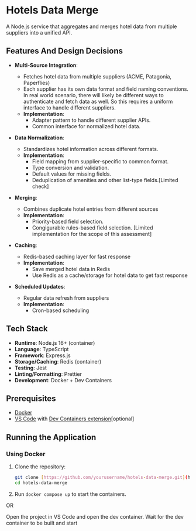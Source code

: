 # Hotels Data Merge

A Node.js service that aggregates and merges hotel data from multiple suppliers into a unified API.

## Features And Design Decisions

- **Multi-Source Integration**: 
  - Fetches hotel data from multiple suppliers (ACME, Patagonia, Paperflies)
  - Each supplier has its own data format and field naming conventions. In real world scenario, there will likely be different ways to authenticate and fetch data as well. So this requires a uniform interface to handle different suppliers.
  - **Implementation**:
    - Adapter pattern to handle different supplier APIs.
    - Common interface for normalized hotel data.

- **Data Normalization**: 
  - Standardizes hotel information across different formats.
  - **Implementation**:
    - Field mapping from supplier-specific to common format.
    - Type conversion and validation.
    - Default values for missing fields.
    - Deduplication of amenities and other list-type fields.[Limited check]

- **Merging**:
  - Combines duplicate hotel entries from different sources
  - **Implementation**:
    - Priority-based field selection.
    - Congigurable rules-based field selection. [Limited implementation for the scope of this assessment]


- **Caching**:
  - Redis-based caching layer for fast response
  - **Implementation**:
    - Save merged hotel data in Redis
    - Use Redis as a cache/storage for hotel data to get fast response

- **Scheduled Updates**:
  - Regular data refresh from suppliers
  - **Implementation**:
    - Cron-based scheduling

## Tech Stack
- **Runtime**: Node.js 16+ (container)
- **Language**: TypeScript
- **Framework**: Express.js
- **Storage/Caching**: Redis (container)
- **Testing**: Jest
- **Linting/Formatting**: Prettier
- **Development**: Docker + Dev Containers

## Prerequisites

- [Docker](https://www.docker.com/get-started/)
- [VS Code](https://code.visualstudio.com/) with [Dev Containers extension](https://marketplace.visualstudio.com/items?itemName=ms-vscode-remote.remote-containers)[optional]

## Running the Application

### Using Docker

1. Clone the repository:
   ```bash
   git clone [https://github.com/yourusername/hotels-data-merge.git](https://github.com/yourusername/hotels-data-merge.git)
   cd hotels-data-merge
   ```

2. Run `docker compose up` to start the containers.

OR

Open the project in VS Code and open the dev container. Wait for the dev container to be built and start